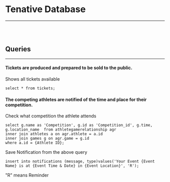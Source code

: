 <h1>Tenative Database</h1>
<hr>
<br>
<br>
<h2>Queries</h2>
<hr>
<h4>Tickets are produced and prepared to be sold to the public.</h4>
<tb><p>Shows all tickets available</p>
<tb><code>select * from tickets;</code>

<br>
<h4>The competing athletes are notified of the time and place for their competition.</h4>
<p>Check what competition the athlete attends</p>
<code>select g.name as 'Competition', g.id as 'Competition_id', g.time, g.location_name  from athletegamerelationship agr
inner join athletes a on agr.athlete = a.id
inner join games g on agr.game = g.id
where a.id = {Athlete ID};
</code>
<p>Save Notification from the above query</p>
<code>insert into notifications (message, type)values('Your Event {Event Name} is at {Event Time & Date} in {Event Location}', 'R');</code>
<p>"R" means Reminder</p>
